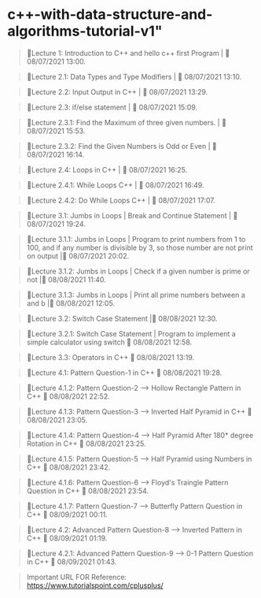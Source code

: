 # c++-with-data-structure-and-algorithms-tutorial-v1"

> 🛑Lecture 1: Introduction to C++ and hello c++ first Program | 📅 08/07/2021 13:00.

> 🛑Lecture 2.1: Data Types and Type Modifiers | 📅 08/07/2021 13:10.

> 🛑Lecture 2.2: Input Output in C++ | 📅 08/07/2021 13:29.

> 🛑Lecture 2.3: if/else statement | 📅 08/07/2021 15:09.

> 🛑Lecture 2.3.1: Find the Maximum of three given numbers. | 📅 08/07/2021 15:53.

> 🛑Lecture 2.3.2: Find the Given Numbers is Odd or Even | 📅 08/07/2021 16:14.

> 🛑Lecture 2.4: Loops in C++ | 📅 08/07/2021 16:25.

> 🛑Lecture 2.4.1: While Loops C++ | 📅 08/07/2021 16:49.

> 🛑Lecture 2.4.2: Do While Loops C++ | 📅 08/07/2021 17:07.

> 🛑Lecture 3.1: Jumbs in Loops | Break and Continue Statement | 📅 08/07/2021 19:24.

> 🛑Lecture 3.1.1: Jumbs in Loops | Program to print numbers from 1 to 100, and if any number is divisible by 3, so those number are not print on output |📅 08/07/2021 20:02.

> 🛑Lecture 3.1.2: Jumbs in Loops | Check if a given number is prime or not |📅 08/08/2021 11:40.

> 🛑Lecture 3.1.3: Jumbs in Loops | Print all prime numbers between a and b |📅 08/08/2021  12:05.

> 🛑Lecture 3.2: Switch Case Statement |📅 08/08/2021  12:30.

> 🛑Lecture 3.2.1: Switch Case Statement | Program to implement a simple calculator using switch 📅 08/08/2021  12:58.

> 🛑Lecture 3.3: Operators in C++ 📅 08/08/2021  13:19.

> 🛑Lecture 4.1: Pattern Question-1 in C++ 📅 08/08/2021  19:28.

> 🛑Lecture 4.1.2: Pattern Question-2 --> Hollow Rectangle Pattern in C++ 📅 08/08/2021  22:52.

> 🛑Lecture 4.1.3: Pattern Question-3 --> Inverted Half Pyramid in C++ 📅 08/08/2021  23:05.

> 🛑Lecture 4.1.4: Pattern Question-4 --> Half Pyramid After 180* degree Rotation in C++ 📅 08/08/2021  23:25.

> 🛑Lecture 4.1.5: Pattern Question-5 --> Half Pyramid using Numbers in C++ 📅 08/08/2021  23:42.

> 🛑Lecture 4.1.6: Pattern Question-6 --> Floyd's Traingle Pattern Question in C++ 📅 08/08/2021  23:54.

> 🛑Lecture 4.1.7: Pattern Question-7 --> Butterfly Pattern Question in C++ 📅 08/09/2021  00:11.

> 🛑Lecture 4.2: Advanced Pattern Question-8 --> Inverted Pattern in C++ 📅 08/09/2021  01:19.

> 🛑Lecture 4.2.1: Advanced Pattern Question-9 --> 0-1 Pattern Question in C++ 📅 08/09/2021  01:43.


>Important URL FOR Reference: <https://www.tutorialspoint.com/cplusplus/>


